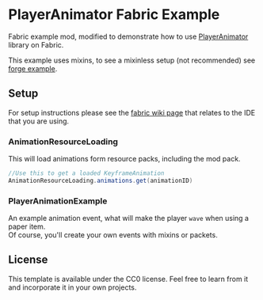 # PlayerAnimator Fabric Example

Fabric example mod, modified to demonstrate how to use [PlayerAnimator](https://github.com/KosmX/minecraftPlayerAnimator) library on Fabric.

This example uses mixins, to see a mixinless setup (not recommended) see [forge example](https://github.com/KosmX/forgePlayerAnimatorExample/blob/main/src/main/java/com/example/examplemod/PlayerAnimatorExample.java#L38).

## Setup

For setup instructions please see the [fabric wiki page](https://fabricmc.net/wiki/tutorial:setup) that relates to the IDE that you are using.

### AnimationResourceLoading

This will load animations form resource packs, including the mod pack.  
```java
//Use this to get a loaded KeyframeAnimation
AnimationResourceLoading.animations.get(animationID)
```

### PlayerAnimationExample

An example animation event, what will make the player `wave` when using a paper item.  
Of course, you'll create your own events with mixins or packets.

## License

This template is available under the CC0 license. Feel free to learn from it and incorporate it in your own projects.
